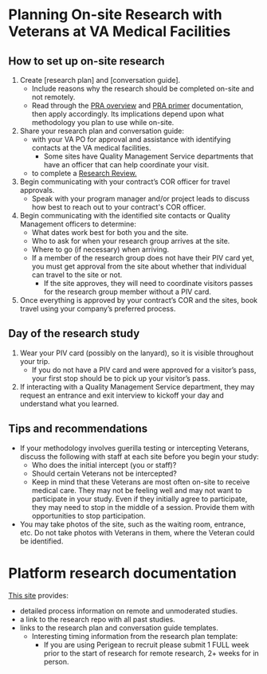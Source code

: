 # Planning On-site Research with Veterans at VA Medical Facilities

## How to set up on-site research
1. Create [research plan] and [conversation guide]. 
    - Include reasons why the research should be completed on-site and not remotely.
    - Read through the [PRA overview](https://depo-platform-documentation.scrollhelp.site/research-design/Planning-Unmoderated-Studies.1904738369.html) and [PRA primer](https://github.com/department-of-veterans-affairs/va.gov-team/blob/master/platform/research/planning/what-is-paperwork-reduction-act.md) documentation, then apply accordingly. Its implications depend upon what methodology you plan to use while on-site.
2. Share your research plan and conversation guide:
    - with your VA PO for approval and assistance with identifying contacts at the VA medical facilities.
      - Some sites have Quality Management Service departments that have an officer that can help coordinate your visit.
    - to complete a [Research Review.](https://depo-platform-documentation.scrollhelp.site/collaboration-cycle/Research-review.1781891143.html)
3. Begin communicating with your contract’s COR officer for travel approvals.
    - Speak with your program manager and/or project leads to discuss how best to reach out to your contract's COR officer.
5. Begin communicating with the identified site contacts or Quality Management officers to determine:
    - What dates work best for both you and the site.
    - Who to ask for when your research group arrives at the site.
    - Where to go (if necessary) when arriving.
    - If a member of the research group does not have their PIV card yet, you must get approval from the site about whether that individual can travel to the site or not.
      - If the site approves, they will need to coordinate visitors passes for the research group member without a PIV card.
6. Once everything is approved by your contract’s COR and the sites, book travel using your company’s preferred process. 

## Day of the research study
1. Wear your PIV card (possibly on the lanyard), so it is visible throughout your trip.
    - If you do not have a PIV card and were approved for a visitor’s pass, your first stop should be to pick up your visitor’s pass.
2. If interacting with a Quality Management Service department, they may request an entrance and exit interview to kickoff your day and understand what you learned. 

## Tips and recommendations
- If your methodology involves guerilla testing or intercepting Veterans, discuss the following with staff at each site before you begin your study:
  - Who does the initial intercept (you or staff)?
  - Should certain Veterans not be intercepted?
  - Keep in mind that these Veterans are most often on-site to receive medical care. They may not be feeling well and may not want to participate in your study. Even if they initially agree to participate, they may need to stop in the middle of a session. Provide them with opportunities to stop participation.
- You may take photos of the site, such as the waiting room, entrance, etc. Do not take photos with Veterans in them, where the Veteran could be identified.

# Platform research documentation
[This site](https://depo-platform-documentation.scrollhelp.site/research-design/) provides:
- detailed process information on remote and unmoderated studies. 
- a link to the research repo with all past studies. 
- links to the research plan and conversation guide templates. 
  - Interesting timing information from the research plan template:
    - If you are using Perigean to recruit please submit 1 FULL week prior to the start of research for remote research, 2+ weeks for in person.
